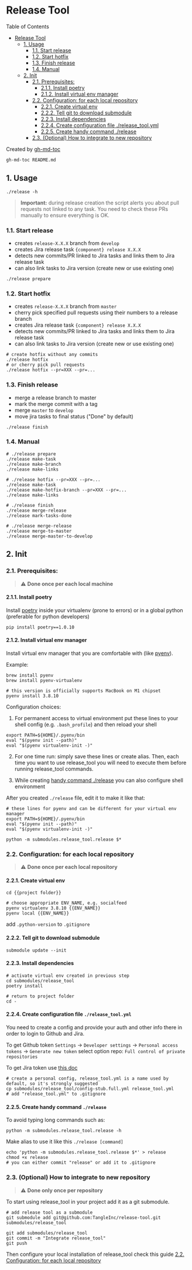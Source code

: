# Release Tool

Table of Contents

* [Release Tool](#release-tool)
    * [1\. Usage](#1-usage)
        * [1\.1\. Start release](#11-start-release)
        * [1\.2\. Start hotfix](#12-start-hotfix)
        * [1\.3\. Finish release](#13-finish-release)
        * [1\.4\. Manual](#14-manual)
    * [2\. Init](#2-init)
        * [2\.1\. Prerequisites:](#21-prerequisites)
            * [2\.1\.1\. Install poetry](#211-install-poetry)
            * [2\.1\.2\. Install virtual env manager](#212-install-virtual-env-manager)
        * [2\.2\. Configuration: for each local repository](#22-configuration-for-each-local-repository)
            * [2\.2\.1\. Create virtual env](#221-create-virtual-env)
            * [2\.2\.2\. Tell git to download submodule](#222-tell-git-to-download-submodule)
            * [2\.2\.3\. Install dependencies](#223-install-dependencies)
            * [2\.2\.4\. Create configuration file \./release\_tool\.yml](#224-create-configuration-file-release_toolyml)
            * [2\.2\.5\. Create handy command \./release](#225-create-handy-command-release)
        * [2\.3\. (Optional) How to integrate to new repository](#23-optional-how-to-integrate-to-new-repository)

Created by [gh-md-toc](https://github.com/ekalinin/github-markdown-toc.go)

```bash
gh-md-toc README.md
```


## 1. Usage

```shell
./release -h
```

> **Important:** during release creation the script alerts you about pull requests not linked to any task. You need to check these PRs manually to ensure everything is OK.

### 1.1. Start release

* creates `release-X.X.X` branch from `develop`
* creates Jira release task `{component} release X.X.X`
* detects new commits/PR linked to Jira tasks and links them to Jira release task
* can also link tasks to Jira version (create new or use existing one)

```shell
./release prepare
```

### 1.2. Start hotfix

* creates `release-X.X.X` branch from `master`
* cherry pick specified pull requests using their numbers to a release branch
* creates Jira release task `{component} release X.X.X`
* detects new commits/PR linked to Jira tasks and links them to Jira release task
* can also link tasks to Jira version (create new or use existing one)

```shell
# create hotfix without any commits
./release hotfix
# or cherry pick pull requests
./release hotfix --pr=XXX --pr=...
```

### 1.3. Finish release

* merge a release branch to master
* mark the merge commit with a tag
* merge `master` to `develop`
* move jira tasks to final status ("Done" by default)

```shell
./release finish
```

### 1.4. Manual
```shell
# ./release prepare
./release make-task
./release make-branch
./release make-links

# ./release hotfix --pr=XXX --pr=...
./release make-task
./release make-hotfix-branch --pr=XXX --pr=...
./release make-links

# ./release finish
./release merge-release
./release mark-tasks-done

# ./release merge-release
./release merge-to-master
./release merge-master-to-develop
```


## 2. Init

### 2.1. Prerequisites:

> &#x26a0;&#xfe0f; **Done once per each local machine**

#### 2.1.1. Install poetry

Install [poetry](https://github.com/sdispater/poetry) inside your virtualenv (prone to errors) or in a global python (preferable for python developers)

```shell
pip install poetry==1.0.10
```

#### 2.1.2. Install virtual env manager

Install virtual env manager that you are comfortable with (like [pyenv](https://github.com/pyenv/pyenv)).

Example:

```shell
brew install pyenv
brew install pyenv-virtualenv

# this version is officially supports MacBook on M1 chipset
pyenv install 3.8.10
```

Configuration choices:
1. For permanent access to virtual environment put these lines to your shell config (e.g. `.bash_profile`) and then reload your shell
```shell
export PATH=${HOME}/.pyenv/bin
eval "$(pyenv init --path)"
eval "$(pyenv virtualenv-init -)"
```

2. For one time run: simply save these lines or create alias. Then, each time you want to use release_tool you will need to execute them before running release_tool commands.

3. While creating [handy command \./release](#225-create-handy-command-release) you can also configure shell environment

After you created `./release` file, edit it to make it like that:

```shell
# these lines for pyenv and can be different for your virtual env manager
export PATH=${HOME}/.pyenv/bin
eval "$(pyenv init --path)"
eval "$(pyenv virtualenv-init -)"

python -m submodules.release_tool.release $*
```


### 2.2. Configuration: for each local repository

> &#x26a0;&#xfe0f; **Done once per each local repository**

#### 2.2.1. Create virtual env

```shell
cd {{project folder}}

# choose appropriate ENV_NAME, e.g. socialfeed
pyenv virtualenv 3.8.10 {{ENV_NAME}}
pyenv local {{ENV_NAME}}
```

add `.python-version` to `.gitignore`

#### 2.2.2. Tell git to download submodule

```shell
submodule update --init
```

#### 2.2.3. Install dependencies

```shell
# activate virtual env created in previous step
cd submodules/release_tool
poetry install

# return to project folder
cd -
```

#### 2.2.4. Create configuration file `./release_tool.yml`

You need to create a config and provide your auth and other info there in order to login to Github and Jira.

To get Github token `Settings` -> `Developer settings` -> `Personal access tokens` -> `Generate new token`
select option repo: `Full control of private repositories`

To get Jira token use [this doc](https://confluence.atlassian.com/cloud/api-tokens-938839638.html)

```shell
# create a personal config, release_tool.yml is a name used by default, so it's strongly suggested
cp submodules/release_tool/config-stub.full.yml release_tool.yml
# add "release_tool.yml" to .gitignore 
```

#### 2.2.5. Create handy command `./release`

To avoid typing long commands such as:
```shell
python -m submodules.release_tool.release -h
```

Make alias to use it like this `./release [command]`
```shell
echo 'python -m submodules.release_tool.release $*' > release
chmod +x release
# you can either commit "release" or add it to .gitignore 
```

### 2.3. (Optional) How to integrate to new repository

> &#x26a0;&#xfe0f; **Done only once per repository**

To start using release_tool in your project add it as a git submodule.

```shell
# add release tool as a submodule
git submodule add git@github.com:TangleInc/release-tool.git submodules/release_tool

git add submodules/release_tool
git commit -m "Integrate release_tool"
git push
```

Then configure your local installation of release_tool check this guide [2\.2\. Configuration: for each local repository](#22-configuration-for-each-local-repository)
